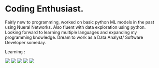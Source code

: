 # Coding Enthusiast.
Fairly new to programming, worked on basic python ML models in the past using Nueral Networks. Also fluent with data exploration using python. Looking forward to learning multiple languages and expanding my programming knowledge. Dream to work as a Data Analyst/ Software Developer someday.

Learning :

[![](https://img.shields.io/badge/Python-14354C?style=for-the-badge&logo=python&logoColor=white)]()
[![](https://img.shields.io/badge/HTML5-E34F26?style=for-the-badge&logo=html5&logoColor=white)]()
[![](https://img.shields.io/badge/JavaScript-F7DF1E?style=for-the-badge&logo=javascript&logoColor=black)]()
[![](https://img.shields.io/badge/Markdown-000000?style=for-the-badge&logo=markdown&logoColor=white)]()
[![](https://img.shields.io/badge/TypeScript-007ACC?style=for-the-badge&logo=typescript&logoColor=white)]()






